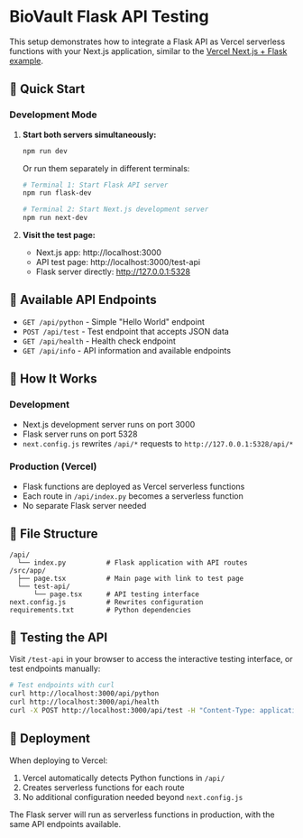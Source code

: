 # BioVault Flask API Testing

This setup demonstrates how to integrate a Flask API as Vercel serverless functions with your Next.js application, similar to the [Vercel Next.js + Flask example](https://github.com/vercel/examples/tree/main/python/nextjs-flask).

## 🚀 Quick Start

### Development Mode

1. **Start both servers simultaneously:**
   ```bash
   npm run dev
   ```

   Or run them separately in different terminals:

   ```bash
   # Terminal 1: Start Flask API server
   npm run flask-dev
   
   # Terminal 2: Start Next.js development server  
   npm run next-dev
   ```

2. **Visit the test page:**
   - Next.js app: http://localhost:3000
   - API test page: http://localhost:3000/test-api
   - Flask server directly: http://127.0.0.1:5328

## 📡 Available API Endpoints

- `GET /api/python` - Simple "Hello World" endpoint
- `POST /api/test` - Test endpoint that accepts JSON data
- `GET /api/health` - Health check endpoint
- `GET /api/info` - API information and available endpoints

## 🔧 How It Works

### Development
- Next.js development server runs on port 3000
- Flask server runs on port 5328
- `next.config.js` rewrites `/api/*` requests to `http://127.0.0.1:5328/api/*`

### Production (Vercel)
- Flask functions are deployed as Vercel serverless functions
- Each route in `/api/index.py` becomes a serverless function
- No separate Flask server needed

## 📁 File Structure

```
/api/
  └── index.py          # Flask application with API routes
/src/app/
  ├── page.tsx          # Main page with link to test page
  └── test-api/
      └── page.tsx      # API testing interface
next.config.js          # Rewrites configuration
requirements.txt        # Python dependencies
```

## 🧪 Testing the API

Visit `/test-api` in your browser to access the interactive testing interface, or test endpoints manually:

```bash
# Test endpoints with curl
curl http://localhost:3000/api/python
curl http://localhost:3000/api/health
curl -X POST http://localhost:3000/api/test -H "Content-Type: application/json" -d '{"message":"Hello"}'
```

## 🚀 Deployment

When deploying to Vercel:
1. Vercel automatically detects Python functions in `/api/`
2. Creates serverless functions for each route
3. No additional configuration needed beyond `next.config.js`

The Flask server will run as serverless functions in production, with the same API endpoints available.
